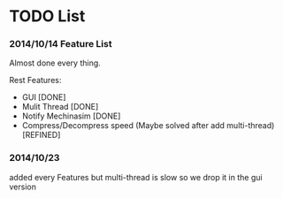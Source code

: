 TODO List
=========

### 2014/10/14 Feature List

Almost done every thing.

Rest Features:
*	GUI [DONE]
*	Mulit Thread [DONE]
*	Notify Mechinasim [DONE]
*	Compress/Decompress speed (Maybe solved after add multi-thread) [REFINED]

### 2014/10/23

added every Features
but multi-thread is slow
so we drop it in the gui version
